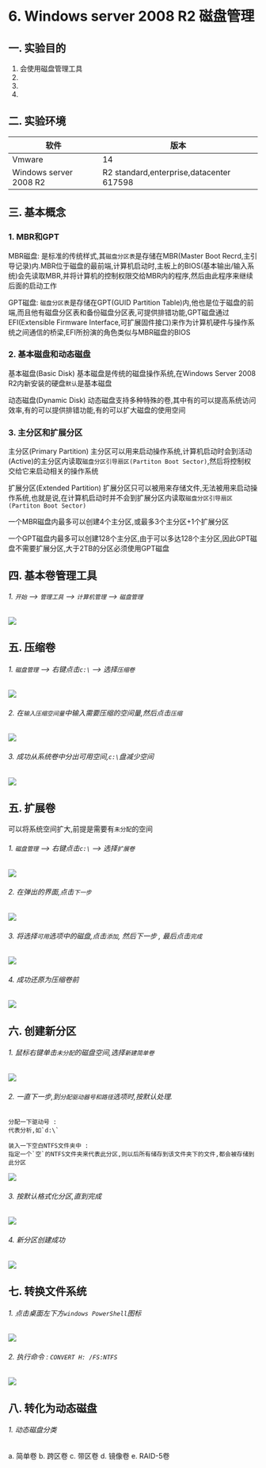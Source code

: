 # 6. Windows server 2008 R2 磁盘管理

## 一. 实验目的
1. 会使用磁盘管理工具
2. 
3. 
4. 

## 二. 实验环境

|软件|版本|
|----|----|
|Vmware| 14 |
|Windows server 2008 R2|R2 standard,enterprise,datacenter 617598|

## 三. 基本概念

### 1. MBR和GPT

MBR磁盘: 是标准的传统样式,其`磁盘分区表`是存储在MBR(Master Boot Recrd,主引导记录)内.MBR位于磁盘的最前端,计算机启动时,主板上的BIOS(基本输出/输入系统)会先读取MBR,并将计算机的控制权限交给MBR内的程序,然后由此程序来继续后面的启动工作

GPT磁盘: `磁盘分区表`是存储在GPT(GUID Partition Table)内,他也是位于磁盘的前端,而且他有磁盘分区表和备份磁盘分区表,可提供排错功能,GPT磁盘通过EFI(Extensible Firmware Interface,可扩展固件接口)来作为计算机硬件与操作系统之间通信的桥梁,EFI所扮演的角色类似与MBR磁盘的BIOS

### 2. 基本磁盘和动态磁盘

基本磁盘(Basic Disk)
基本磁盘是传统的磁盘操作系统,在Windows Server 2008 R2内新安装的硬盘`默认`是基本磁盘

动态磁盘(Dynamic Disk)
动态磁盘支持多种特殊的卷,其中有的可以提高系统访问效率,有的可以提供排错功能,有的可以扩大磁盘的使用空间

### 3. 主分区和扩展分区

主分区(Primary Partition)
主分区可以用来启动操作系统,计算机启动时会到活动(Active)的主分区内读取`磁盘分区引导扇区(Partiton Boot Sector)`,然后将控制权交给它来启动相关的操作系统

扩展分区(Extended Partition)
扩展分区只可以被用来存储文件,无法被用来启动操作系统,也就是说,在计算机启动时并不会到扩展分区内读取`磁盘分区引导扇区(Partiton Boot Sector)`

一个MBR磁盘内最多可以创建4个主分区,或最多3个主分区+1个扩展分区

一个GPT磁盘内最多可以创建128个主分区,由于可以多达128个主分区,因此GPT磁盘不需要扩展分区,大于2TB的分区必须使用GPT磁盘


## 四. 基本卷管理工具

###### 1. `开始` --> `管理工具` --> `计算机管理` --> `磁盘管理`

![](/windows/win2008R2/base/image/diskmanage-1.png)

## 五. 压缩卷

###### 1. `磁盘管理` --> 右键点击`c:\` --> 选择`压缩卷`

![](/windows/win2008R2/base/image/diskmanage-2.png)

###### 2. 在`输入压缩空间量`中输入需要压缩的空间量,然后点击`压缩`

![](/windows/win2008R2/base/image/diskmanage-3.png)

###### 3. 成功从系统卷中分出可用空间,`c:\`盘减少空间

![](/windows/win2008R2/base/image/diskmanage-4.png)


## 五. 扩展卷
可以将系统空间扩大,前提是需要有`未分配`的空间

###### 1. `磁盘管理` --> 右键点击`c:\` --> 选择`扩展卷`

![](/windows/win2008R2/base/image/diskmanage-5.png)

###### 2. 在弹出的界面,点击`下一步`

![](/windows/win2008R2/base/image/diskmanage-6.png)

###### 3. 将选择`可用`选项中的磁盘,点击`添加`, 然后下一步 , 最后点击`完成`

![](/windows/win2008R2/base/image/diskmanage-7.png)

###### 4. 成功还原为压缩卷前

![](/windows/win2008R2/base/image/diskmanage-8.png)

## 六. 创建新分区

###### 1. 鼠标右键单击`未分配`的磁盘空间,选择`新建简单卷`

![](/windows/win2008R2/base/image/diskmanage-9.png)

###### 2. 一直下一步,到`分配驱动器号和路径`选项时,按默认处理.

```
分配一下驱动号 : 
代表分析,如`d:\`

装入一下空白NTFS文件夹中 : 
指定一个`空`的NTFS文件夹来代表此分区,则以后所有储存到该文件夹下的文件,都会被存储到此分区
```

![](/windows/win2008R2/base/image/diskmanage-10.png)

###### 3. 按默认格式化分区,直到完成

![](/windows/win2008R2/base/image/diskmanage-11.png)

###### 4. 新分区创建成功

![](/windows/win2008R2/base/image/diskmanage-12.png)

## 七. 转换文件系统

###### 1. 点击桌面左下方`windows PowerShell`图标

![](/windows/win2008R2/base/image/diskmanage-13.png)

###### 2. 执行命令 : `CONVERT H: /FS:NTFS`

![](/windows/win2008R2/base/image/diskmanage-14.png)

## 八. 转化为动态磁盘

###### 1. 动态磁盘分类

a. 简单卷
b. 跨区卷
c. 带区卷
d. 镜像卷
e. RAID-5卷




























